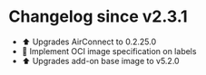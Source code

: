 # Changelog since v2.3.1
- ⬆ Upgrades AirConnect to 0.2.25.0 
- 🔨 Implement OCI image specification on labels 
- ⬆ Upgrades add-on base image to v5.2.0 
